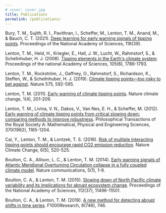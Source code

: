```yaml
---
# cover: cover.jpg
title: Publications
permalink: /publications/
---
```


Bury, T. M., Sujith, R. I., Pavithran, I., Scheffer, M., Lenton, T. M., Anand, M., & Bauch, C. T. (2021). [Deep learning for early warning signals of tipping points](https://doi.org/10.1073/pnas.2106140118). Proceedings of the National Academy of Sciences, 118(39).

Lenton, T. M., Held, H., Kriegler, E., Hall, J. W., Lucht, W., Rahmstorf, S., & Schellnhuber, H. J. (2008). [Tipping elements in the Earth's climate system](https://doi.org/10.1073/pnas.0705414105). Proceedings of the national Academy of Sciences, 105(6), 1786-1793.  

Lenton, T. M., Rockström, J., Gaffney, O., Rahmstorf, S., Richardson, K., Steffen, W., & Schellnhuber, H. J. (2019). [Climate tipping points—too risky to bet against](https://doi.org/10.1038/d41586-019-03595-0). Nature 575, 592-595.

Lenton, T. M. (2011). [Early warning of climate tipping points](https://doi.org/10.1038/nclimate1143). Nature climate change, 1(4), 201-209. 

Lenton, T. M., Livina, V. N., Dakos, V., Van Nes, E. H., & Scheffer, M. (2012). [Early warning of climate tipping points from critical slowing down: comparing methods to improve robustness](https://doi.org/10.1098/rsta.2011.0304). Philosophical Transactions of the Royal Society A: Mathematical, Physical and Engineering Sciences, 370(1962), 1185-1204.

Cai, Y., Lenton, T. M., & Lontzek, T. S. (2016). [Risk of multiple interacting tipping points should encourage rapid CO2 emission reduction](https://doi.org/10.1038/nclimate2964). Nature Climate Change, 6(5), 520-525. 

Boulton, C. A., Allison, L. C., & Lenton, T. M. (2014). [Early warning signals of Atlantic Meridional Overturning Circulation collapse in a fully coupled climate model](https://doi.org/10.1038/ncomms6752). Nature communications, 5(1), 1-9.

Boulton, C. A., & Lenton, T. M. (2015). [Slowing down of North Pacific climate variability and its implications for abrupt ecosystem change](https://doi.org/10.1073/pnas.1501781112). Proceedings of the National Academy of Sciences, 112(37), 11496-11501.

Boulton, C. A., & Lenton, T. M. (2019). [A new method for detecting abrupt shifts in time series](https://doi.org/10.12688/f1000research.19310.1). F1000Research, 8(746), 746.